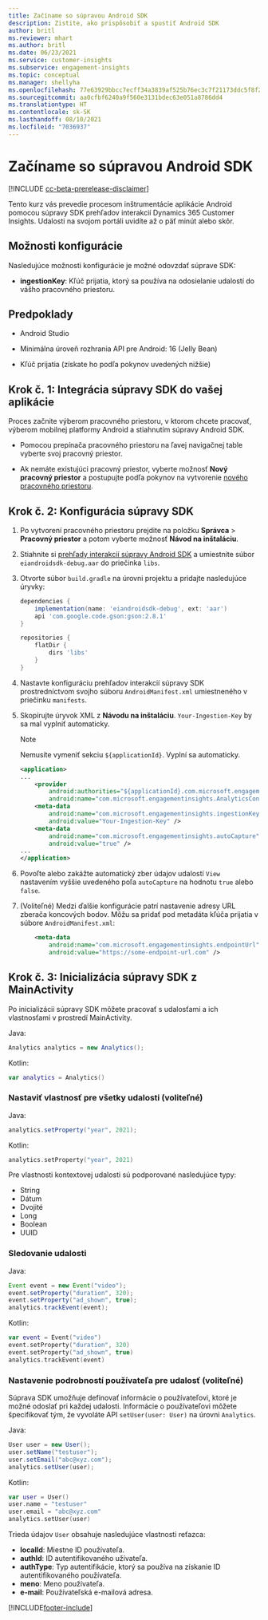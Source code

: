 ```yaml
---
title: Začíname so súpravou Android SDK
description: Zistite, ako prispôsobiť a spustiť Android SDK
author: britl
ms.reviewer: mhart
ms.author: britl
ms.date: 06/23/2021
ms.service: customer-insights
ms.subservice: engagement-insights
ms.topic: conceptual
ms.manager: shellyha
ms.openlocfilehash: 77e63929bbcc7ecff34a3839af525b76ec3c7f21173ddc5f8f2d69f11c25c441
ms.sourcegitcommit: aa0cfbf6240a9f560e3131bdec63e051a8786dd4
ms.translationtype: HT
ms.contentlocale: sk-SK
ms.lasthandoff: 08/10/2021
ms.locfileid: "7036937"
---
```

# <a name="get-started-with-the-android-sdk"></a>Začíname so súpravou Android SDK

[!INCLUDE [cc-beta-prerelease-disclaimer](includes/cc-beta-prerelease-disclaimer.md)]

Tento kurz vás prevedie procesom inštrumentácie aplikácie Android pomocou súpravy SDK prehľadov interakcií Dynamics 365 Customer Insights. Udalosti na svojom portáli uvidíte až o päť minút alebo skôr.

## <a name="configuration-options"></a>Možnosti konfigurácie
Nasledujúce možnosti konfigurácie je možné odovzdať súprave SDK:

- **ingestionKey**: Kľúč prijatia, ktorý sa používa na odosielanie udalostí do vášho pracovného priestoru.

## <a name="prerequisites"></a>Predpoklady

- Android Studio

- Minimálna úroveň rozhrania API pre Android: 16 (Jelly Bean)

- Kľúč prijatia (získate ho podľa pokynov uvedených nižšie)

## <a name="step-1-integrate-the-sdk-into-your-application"></a>Krok č. 1: Integrácia súpravy SDK do vašej aplikácie
Proces začnite výberom pracovného priestoru, v ktorom chcete pracovať, výberom mobilnej platformy Android a stiahnutím súpravy Android SDK.

- Pomocou prepínača pracovného priestoru na ľavej navigačnej table vyberte svoj pracovný priestor.

- Ak nemáte existujúci pracovný priestor, vyberte možnosť **Nový pracovný priestor** a postupujte podľa pokynov na vytvorenie [nového pracovného priestoru](create-workspace.md).

## <a name="step-2-configure-the-sdk"></a>Krok č. 2: Konfigurácia súpravy SDK

1. Po vytvorení pracovného priestoru prejdite na položku **Správca** > **Pracovný priestor** a potom vyberte možnosť **Návod na inštaláciu**. 

1. Stiahnite si [prehľady interakcií súpravy Android SDK](https://download.pi.dynamics.com/sdk/EI-SDKs/ei-android-sdk.zip) a umiestnite súbor `eiandroidsdk-debug.aar` do priečinka `libs`.

1. Otvorte súbor `build.gradle` na úrovni projektu a pridajte nasledujúce úryvky:
    ```gradle
    dependencies {
        implementation(name: 'eiandroidsdk-debug', ext: 'aar')
        api 'com.google.code.gson:gson:2.8.1'
    }

    repositories {
        flatDir {
            dirs 'libs'
        }
    }
    ```

1. Nastavte konfiguráciu prehľadov interakcií súpravy SDK prostredníctvom svojho súboru `AndroidManifest.xml` umiestneného v priečinku `manifests`. 
1. Skopírujte úryvok XML z **Návodu na inštaláciu**. `Your-Ingestion-Key` by sa mal vyplniť automaticky.

   > [!NOTE]
   > Nemusíte vymeniť sekciu `${applicationId}`. Vyplní sa automaticky.
   

   ```xml
   <application>
   ...
       <provider
           android:authorities="${applicationId}.com.microsoft.engagementinsights.AnalyticsContentProvider"
           android:name="com.microsoft.engagementinsights.AnalyticsContentProvider" />
       <meta-data
           android:name="com.microsoft.engagementinsights.ingestionKey"
           android:value="Your-Ingestion-Key" />
       <meta-data
           android:name="com.microsoft.engagementinsights.autoCapture"
           android:value="true" />
   ...
   </application>
   ```

1. Povoľte alebo zakážte automatický zber údajov udalostí `View` nastavením vyššie uvedeného poľa `autoCapture` na hodnotu `true` alebo `false`.

1. (Voliteľné) Medzi ďalšie konfigurácie patrí nastavenie adresy URL zberača koncových bodov. Môžu sa pridať pod metadáta kľúča prijatia v súbore `AndroidManifest.xml`:
    ```xml
        <meta-data
            android:name="com.microsoft.engagementinsights.endpointUrl"
            android:value="https://some-endpoint-url.com" />
    ```

## <a name="step-3-initialize-the-sdk-from-mainactivity"></a>Krok č. 3: Inicializácia súpravy SDK z MainActivity 

Po inicializácii súpravy SDK môžete pracovať s udalosťami a ich vlastnosťami v prostredí MainActivity.

    
Java:
```java
Analytics analytics = new Analytics();
```

Kotlin:
```kotlin
var analytics = Analytics()
```

### <a name="set-property-for-all-events-optional"></a>Nastaviť vlastnosť pre všetky udalosti (voliteľné)
    
Java:
```java
analytics.setProperty("year", 2021);
```

Kotlin:
```kotlin
analytics.setProperty("year", 2021)
```

Pre vlastnosti kontextovej udalosti sú podporované nasledujúce typy:
- String
- Dátum
- Dvojité
- Long
- Boolean
- UUID

### <a name="track-an-event"></a>Sledovanie udalosti

Java:
```java
Event event = new Event("video");
event.setProperty("duration", 320);
event.setProperty("ad_shown", true);
analytics.trackEvent(event);
```

Kotlin:
```kotlin
var event = Event("video")
event.setProperty("duration", 320)
event.setProperty("ad_shown", true)
analytics.trackEvent(event)
```

### <a name="set-user-details-for-your-event-optional"></a>Nastavenie podrobností používateľa pre udalosť (voliteľné)

Súprava SDK umožňuje definovať informácie o používateľovi, ktoré je možné odoslať pri každej udalosti. Informácie o používateľovi môžete špecifikovať tým, že vyvoláte API `setUser(user: User)` na úrovni `Analytics`.

Java:
```java
User user = new User();
user.setName("testuser");
user.setEmail("abc@xyz.com");
analytics.setUser(user);
```

Kotlin:
```kotlin
var user = User()
user.name = "testuser"
user.email = "abc@xyz.com"
analytics.setUser(user)
```

Trieda údajov `User` obsahuje nasledujúce vlastnosti reťazca:

- **localId**: Miestne ID používateľa.
- **authId**: ID autentifikovaného užívateľa.
- **authType**: Typ autentifikácie, ktorý sa používa na získanie ID autentifikovaného používateľa.
- **meno**: Meno používateľa.
- **e-mail**: Používateľská e-mailová adresa.

[!INCLUDE[footer-include](../includes/footer-banner.md)]
